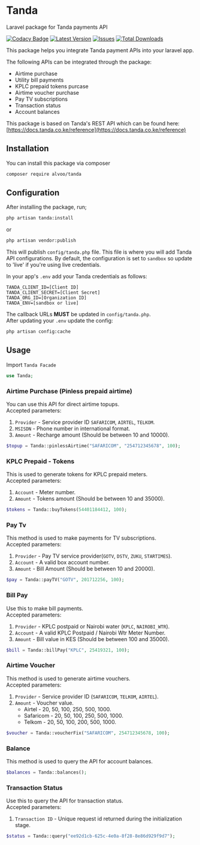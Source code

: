 # Tanda
Laravel package for Tanda payments API

[![Codacy Badge](https://app.codacy.com/project/badge/Grade/fc6d5c6826f14df481d8db85151994a2)](https://www.codacy.com/gh/alvinmurimi/Tanda/dashboard?utm_source=github.com&amp;utm_medium=referral&amp;utm_content=alvinmurimi/Tanda&amp;utm_campaign=Badge_Grade)
[![Latest Version](https://img.shields.io/github/release/alvinmurimi/tanda.svg?style=flat-square)](https://github.com/alvinmurimi/tanda/releases)
[![Issues](https://img.shields.io/github/issues/alvinmurimi/tanda.svg?style=flat-square)](https://github.com/alvinmurimi/tanda/issues)
[![Total Downloads](https://img.shields.io/packagist/dt/alvoo/tanda.svg?style=flat-square)](https://packagist.org/packages/alvoo/tanda)

This package helps you integrate Tanda payment APIs into your laravel app.

The following APIs can be integrated through the package:
  - Airtime purchase
  - Utility bill payments
  - KPLC prepaid tokens purcase
  - Airtime voucher purchase
  - Pay TV subscriptions
  - Transaction status
  - Account balances

This package is based on Tanda's REST API which can be found here: [https://docs.tanda.co.ke/reference](https://docs.tanda.co.ke/reference)

## Installation
You can install this package via composer

```sh
composer require alvoo/tanda
```

## Configuration
After installing the package, run;
```sh
php artisan tanda:install
```
or 

```sh
php artisan vendor:publish
```
This will publish `config/tanda.php` file.
This file is where you will add Tanda API configurations. By default, the configuration is set to `sandbox` so update to 'live' if you're using live credentials.

In your app's `.env` add your Tanda credentials as follows:

```
TANDA_CLIENT_ID=[Client ID]
TANDA_CLIENT_SECRET=[Client Secret]
TANDA_ORG_ID=[Organization ID]
TANDA_ENV=[sandbox or live]
```
The callback URLs **MUST** be updated in `config/tanda.php`.<br>
After updating your `.env` update the config:
```sh
php artisan config:cache
```

## Usage

Import `Tanda Facade`
```php
use Tanda;
```
### Airtime Purchase (Pinless prepaid airtime)
You can use this API for direct airtime topups.<br>
Accepted parameters:
1.  `Provider` - Service provider ID `SAFARICOM`, `AIRTEL`, `TELKOM`.
2.  `MSISDN` - Phone number in international format.
3.  `Amount` - Recharge amount (Should be between 10 and 10000).
```php
$topup = Tanda::pinlessAirtime("SAFARICOM", "254712345678", 100);
```
<!--If the request above is successful, a response similar to the one below is returned:
```json
{
  "id": "e57f4762-c58e-4a22-adc0-399fff308455",
  "status": "000001",
  "message": "Request received successfully.",
  "receiptNumber": null,
  "commandId": "TopupFlexi",
  "serviceProviderId": "SAFARICOM",
  "datetimeCreated": "2022-08-27 00:43:57.263 +0200",
  "datetimeLastModified": "2022-08-27 00:43:57.263 +0200",
  "datetimeCompleted": null,
  "requestParameters": [
    {
      "id": "accountNumber",
      "value": "254712345678",
      "label": "Phone No."
    },
    {
      "id": "amount",
      "value": "100",
      "label": "Amount"
    }
  ]
}
```-->

### KPLC Prepaid - Tokens
This is used to generate tokens for KPLC prepaid meters.<br>
Accepted parameters:
1.  `Account` - Meter number.
2.  `Amount` - Tokens amount (Should be between 10 and 35000).
```php
$tokens = Tanda::buyTokens(54401184412, 100);
```
<!--Upon successful request, a response similar to the one below is returned.
```json
{
  "id": "cb220e80-bbb7-492c-a410-ef565cbfc9b3",
  "status": "000001",
  "message": "Request received successfully.",
  "receiptNumber": null,
  "commandId": "VoucherFlexi",
  "serviceProviderId": "KPLC",
  "datetimeCreated": "2022-08-27 00:55:22.441 +0200",
  "datetimeLastModified": "2022-08-27 00:55:22.441 +0200",
  "datetimeCompleted": null,
  "requestParameters": [
    {
      "id": "accountNumber",
      "value": "54401184412",
      "label": "Bill Account Number"
    },
    {
      "id": "amount",
      "value": "100",
      "label": "Amount"
    }
  ]
}
```
If the transaction is a success, a reponse similar to the one below will be sent to your callback.
```json
{
  "status": "000000",
  "message": "Request processed successfully",
  "transactionId": "cb220e80-bbb7-492c-a410-ef565cbfc9b3",
  "receiptNumber": "013200724515613",
  "timestamp": "2020-07-24 10:12:32.459 +0000",
  "resultParameters": [
    {
    "id": "units",
    "value": "23.57",
    "label": "Number of Kplc Token Units"
    },
    {
    "id": "pin",
    "value": "1709 6835 2390 7654 1723",
    "label": "Kplc Prepaid Token"
    }
  ]
}
```-->
### Pay Tv
This method is used to make payments for TV subscriptions.<br>
Accepted parameters:
1.  `Provider` - Pay TV service provider(`GOTV`, `DSTV`, `ZUKU`, `STARTIMES`).
2.  `Account` - A valid box account number.
3.  `Amount` - Bill Amount (Should be between 10 and 20000).
```php
$pay = Tanda::payTV("GOTV", 201712256, 100);
```

### Bill Pay
Use this to make bill payments.<br>
Accepted parameters:
1.  `Provider` - KPLC postpaid or Nairobi water (`KPLC`, `NAIROBI_WTR`).
2.  `Account` - A valid KPLC Postpaid / Nairobi Wtr Meter Number.
3.  `Amount` - Bill value in KES (Should be between 100 and 35000).
```php
$bill = Tanda::billPay("KPLC", 25419321, 100);
```

### Airtime Voucher
This method is used to generate airtime vouchers.<br>
Accepted parameters:
1.  `Provider` - Service provider ID (`SAFARICOM`, `TELKOM`, `AIRTEL`).
3.  `Amount` - Voucher value.
    -  Airtel - 20, 50, 100, 250, 500, 1000.
    -  Safaricom - 20, 50, 100, 250, 500, 1000.
    -  Telkom - 20, 50, 100, 200, 500, 1000.
```php
$voucher = Tanda::voucherFix("SAFARICOM", 254712345678, 100);
```

### Balance
This method is used to query the API for account balances.<br>

```php
$balances = Tanda::balances();
```

### Transaction Status
Use this to query the API for transaction status.<br>
Accepted parameters:
1.  `Transaction ID` - Unique request id returned during the initialization stage.
```php
$status = Tanda::query("ee92d1cb-625c-4e0a-8f28-8e86d929f9d7");
```
